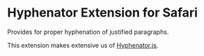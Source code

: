 Hyphenator Extension for Safari
===============================

Provides for proper hyphenation of justified paragraphs.

This extension makes extensive us of [Hyphenator.js](http://code.google.com/p/hyphenator/).